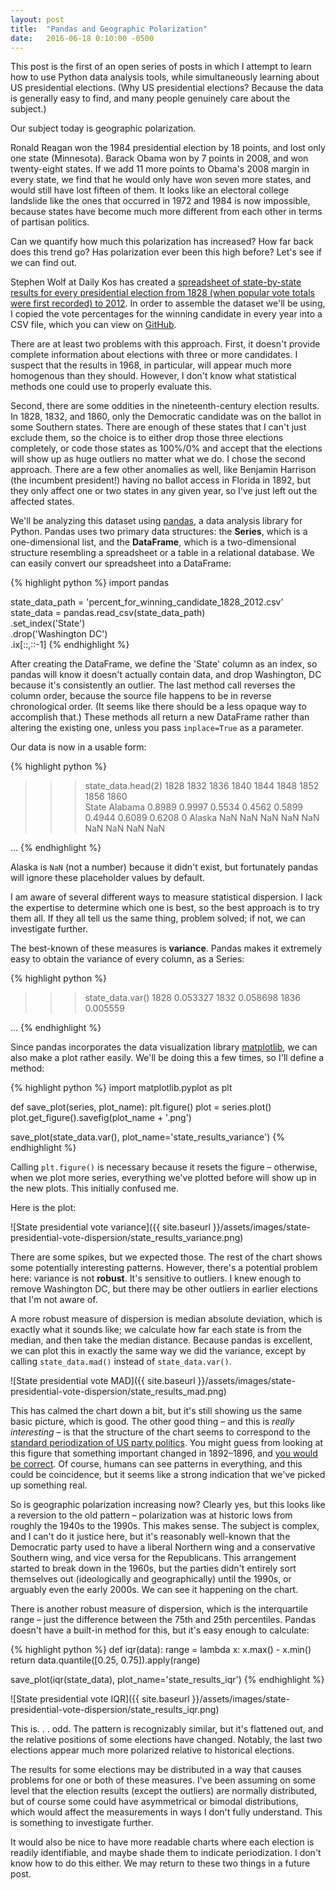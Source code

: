 ```yaml
---
layout: post
title:  "Pandas and Geographic Polarization"
date:   2016-06-18 0:10:00 -0500
---
```

This post is the first of an open series of posts in which I attempt to learn
how to use Python data analysis tools, while simultaneously learning about US
presidential elections. (Why US presidential elections? Because the data is
generally easy to find, and many people genuinely care about the subject.)

Our subject today is geographic polarization.

Ronald Reagan won the 1984 presidential election by 18 points, and lost only one
state (Minnesota). Barack Obama won by 7 points in 2008, and won twenty-eight
states. If we add 11 more points to Obama's 2008 margin in every state, we find
that he would only have won seven more states, and would still have lost fifteen
of them. It looks like an electoral college landslide like the ones that
occurred in 1972 and 1984 is now impossible, because states have become much
more different from each other in terms of partisan politics.

Can we quantify how much this polarization has increased? How far back does this
trend go? Has polarization ever been this high before? Let's see if we can find
out.

Stephen Wolf at Daily Kos has created a [spreadsheet of state-by-state results for every presidential election from 1828 (when popular vote totals were first recorded) to 2012](http://www.dailykos.com/story/2014/8/20/1323254/-New-Spreadsheet-with-1828-2012-Presidential-Results-PVI-by-State-Neatly-Colored).
In order to assemble the dataset we'll be using, I copied the vote percentages
for the winning candidate in every year into a CSV file, which you can view on
[GitHub](https://github.com/kyaroch/misc-mapping-and-visualization/blob/master/state-presidential-vote-variability/percent_for_winning_candidate_1828_2012.csv).

There are at least two problems with this approach. First, it doesn't provide
complete information about elections with three or more candidates. I suspect
that the results in 1968, in particular, will appear much more homogenous than
they should. However, I don't know what statistical methods one could use to
properly evaluate this.

Second, there are some oddities in the nineteenth-century election results. In
1828, 1832, and 1860, only the Democratic candidate was on the ballot in some
Southern states. There are enough of these states that I can't just exclude
them, so the choice is to either drop those three elections completely, or code
those states as 100%/0% and accept that the elections will show up as huge
outliers no matter what we do. I chose the second approach. There are a few
other anomalies as well, like Benjamin Harrison (the incumbent president!)
having no ballot access in Florida in 1892, but they only affect one or two
states in any given year, so I've just left out the affected states.

We'll be analyzing this dataset using [pandas](http://pandas.pydata.org/), a
data analysis library for Python. Pandas uses two primary data structures: the
**Series**, which is a one-dimensional list, and the **DataFrame**, which is a
two-dimensional structure resembling a spreadsheet or a table in a relational
database. We can easily convert our spreadsheet into a DataFrame:

{% highlight python %}
import pandas

state_data_path = 'percent_for_winning_candidate_1828_2012.csv'
state_data = pandas.read_csv(state_data_path) \
                   .set_index('State') \
                   .drop('Washington DC') \
                   .ix[::,::-1]
{% endhighlight %}

After creating the DataFrame, we define the 'State' column as an index, so
pandas will know it doesn't actually contain data, and drop Washington, DC
because it's consistently an outlier. The last method call reverses the column
order, because the source file happens to be in reverse chronological order. (It
seems like there should be a less opaque way to accomplish that.) These methods
all return a new DataFrame rather than altering the existing one, unless you
pass `inplace=True` as a parameter.

Our data is now in a usable form:

{% highlight python %}
>>> state_data.head(2)
           1828    1832    1836    1840    1844    1848    1852    1856  1860  \
State
Alabama  0.8989  0.9997  0.5534  0.4562  0.5899  0.4944  0.6089  0.6208     0
Alaska      NaN     NaN     NaN     NaN     NaN     NaN     NaN     NaN   NaN

...
{% endhighlight %}

Alaska is `NaN` (not a number) because it didn't exist, but fortunately pandas
will ignore these placeholder values by default.

I am aware of several different ways to measure statistical dispersion. I lack
the expertise to determine which one is best, so the best approach is to try
them all. If they all tell us the same thing, problem solved; if not, we can
investigate further.

The best-known of these measures is **variance**. Pandas makes it extremely easy
to obtain the variance of every column, as a Series:

{% highlight python %}
>>> state_data.var()
1828    0.053327
1832    0.058698
1836    0.005559

...
{% endhighlight %}

Since pandas incorporates the data visualization library [matplotlib](http://matplotlib.org/index.html),
we can also make a plot rather easily. We'll be doing this a few times, so I'll
define a method:

{% highlight python %}
import matplotlib.pyplot as plt

def save_plot(series, plot_name):
    plt.figure()
    plot = series.plot()
    plot.get_figure().savefig(plot_name + '.png')

save_plot(state_data.var(), plot_name='state_results_variance')
{% endhighlight %}

Calling `plt.figure()` is necessary because it resets the figure – otherwise,
when we plot more series, everything we've plotted before will show up in the
new plots. This initially confused me.

Here is the plot:

![State presidential vote variance]({{ site.baseurl }}/assets/images/state-presidential-vote-dispersion/state_results_variance.png)

There are some spikes, but we expected those. The rest of the chart shows some
potentially interesting patterns. However, there's a potential problem here:
variance is not **robust**. It's sensitive to outliers. I knew enough to remove
Washington DC, but there may be other outliers in earlier elections that I'm not
aware of.

A more robust measure of dispersion is median absolute deviation, which is
exactly what it sounds like; we calculate how far each state is from the median,
and then take the median distance. Because pandas is excellent, we can plot this
in exactly the same way we did the variance, except by calling
`state_data.mad()` instead of `state_data.var()`.

![State presidential vote MAD]({{ site.baseurl }}/assets/images/state-presidential-vote-dispersion/state_results_mad.png)

This has calmed the chart down a bit, but it's still showing us the same basic
picture, which is good. The other good thing – and this is *really interesting*
– is that the structure of the chart seems to correspond to the
[standard periodization of US party politics](https://en.wikipedia.org/wiki/Political_parties_in_the_United_States#History).
You might guess from looking at this figure that something important changed in
1892–1896, and [you would be correct](https://en.wikipedia.org/wiki/Third_Party_System#Climax_and_collapse.2C_1890.E2.80.931896).
Of course, humans can see patterns in everything, and this could be coincidence,
but it seems like a strong indication that we've picked up something real.

So is geographic polarization increasing now? Clearly yes, but this looks like
a reversion to the old pattern – polarization was at historic lows from roughly
the 1940s to the 1990s. This makes sense. The subject is complex, and I can't do
it justice here, but it's reasonably well-known that the Democratic party used
to have a liberal Northern wing and a conservative Southern wing, and vice versa
for the Republicans. This arrangement started to break down in the 1960s, but
the parties didn't entirely sort themselves out (ideologically and
geographically) until the 1990s, or arguably even the early 2000s. We can see it
happening on the chart.

There is another robust measure of dispersion, which is the interquartile range
– just the difference between the 75th and 25th percentiles. Pandas doesn't have
a built-in method for this, but it's easy enough to calculate:

{% highlight python %}
def iqr(data):
    range = lambda x: x.max() - x.min()
    return data.quantile([0.25, 0.75]).apply(range)

save_plot(iqr(state_data), plot_name='state_results_iqr')
{% endhighlight %}

![State presidential vote IQR]({{ site.baseurl }}/assets/images/state-presidential-vote-dispersion/state_results_iqr.png)

This is. . . odd. The pattern is recognizably similar, but it's flattened out,
and the relative positions of some elections have changed. Notably, the last two
elections appear much more polarized relative to historical elections.

The results for some elections may be distributed in a way that causes problems
for one or both of these measures. I've been assuming on some level that the
election results (except the outliers) are normally distributed, but of course
some could have asymmetrical or bimodal distributions, which would affect the
measurements in ways I don't fully understand. This is something to investigate
further.

It would also be nice to have more readable charts where each election is
readily identifiable, and maybe shade them to indicate periodization. I don't
know how to do this either. We may return to these two things in a future post.

